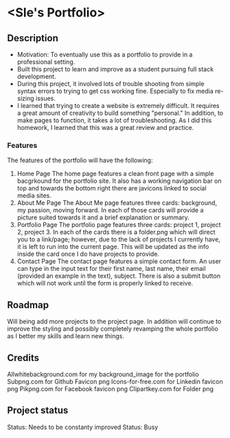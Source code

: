 # <Sle's Portfolio>

## Description
- Motivation: To eventually use this as a portfolio to provide in a professional setting. 
- Built this project to learn and improve as a student pursuing full stack development.
- During this project, it involved lots of trouble shooting from simple syntax errors to trying to get css working fine. Especially to fix media re-sizing issues.
- I learned that trying to create a website is extremely difficult. It requires a great amount of creativity to build something "personal." In addition, to make pages to function, it takes a lot of troubleshooting. As I did this homework, I learned that this was a great review and practice.

### Features
The features of the portfolio will have the following:

1. Home Page
  The home page features a clean front page with a simple bacgrkound for the portfolio site. It also has a working navigation bar on top and towards the bottom right there are javicons linked to social media sites.
2. About Me Page
  The About Me page features three cards: background, my passion, moving forward. In each of those cards will provide a picture suited towards it and a brief explanation or summary.
3. Portfolio Page
  The portfolio page features three cards: project 1, project 2, project 3. In each of the cards there is a folder.png which will direct you to a link/page; however, due to the lack of projects I currently have, it is left to run into the current page. This will be updated as the info inside the card once I do have projects to provide.
4. Contact Page
  The contact page features a simple contact form. An user can type in the input text for their first name, last name, their email (provided an example in the text), subject. There is also a submit button which will not work until the form is properly linked to receive.


## Roadmap
Will being add more projects to the project page. In addition will continue to improve the styling and possibly completely revamping the whole portfolio as I better my skills and learn new things.


## Credits
Allwhitebackground.com for my background_image for the portfolio
Subpng.com for Github Favicon png
Icons-for-free.com for Linkedin favicon png
Pikpng.com for Facebook favicon png
Clipartkey.com for Folder png

## Project status
Status: Needs to be constanty improved
Status: Busy